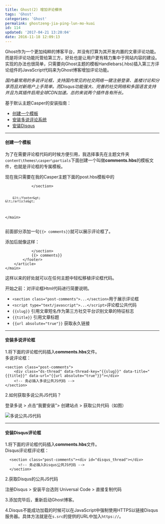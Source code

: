 ```yaml
---
title: Ghost(2) 增加评论模块
tags: 'Ghost'
categories: 'Ghost'
permalink: ghostzeng-jia-ping-lun-mo-kuai
id: 114
updated: '2017-04-21 13:20:04'
date: 2016-11-18 12:09:13
---
```


<p>Ghost作为一个更加纯粹的博客平台，并没有打算为其开发内置的文章评论功能。而是将评论功能托管给第三方，好处也是让用户更有精力集中于网站内容的建设。实现的办法也很简单，只需要向Ghost主题的模板Handlebars(.hbs)插入第三方评论组件的JavaScript代码来为Ghost博客增加评论功能。 </p>
<p><em>国内最常用的多说评论框，支持国内常见的社交网络一键注册登录、盖楼讨论和分享而且对新用户上手简单。而Disqus功能强大、完善的社交网络和多国语言支持并且为其插件启用全球CDN加速。总的来说两个插件各有所长。</em></p>
<p>基于默认主题Casper的安装指南：</p>
<ul>
<li><a href="index.html#comments.hbs">创建一个模板</a></li>
<li><a href="index.html#Duoshuo">安装多说评论系统</a></li>
<li><a href="index.html#Disqus">安装Disqus</a></li>
</ul>
<hr>
<h4 id="comments.hbs">创建一个模板</h4>
<p>为了在需要评论框代码的时候方便引用，我选择事先在主题文件夹<code>content\themes\casper\partials</code>下面创建一个叫做<strong>comments.hbs</strong>的模板文件，也就是评论框的专属模板。</p>
<p>现在我只需要在我的Casper主题下面的post.hbs模板中的</p>
<pre><code>            &lt;/section&gt;

        &lt;/footer&gt;
    &lt;/article&gt;
&lt;/main&gt;
</code></pre>
<p>前面部分添加一句<code>{{&gt; comments}}</code>就可以展示评论框了。</p>
<p>添加后就像这样：</p>
<pre><code>            &lt;/section&gt;
            {{&gt; comments}}
        &lt;/footer&gt;
    &lt;/article&gt;
&lt;/main&gt;
</code></pre>
<p>这样以来的好处就可以在任何主题中轻松移植评论框代码。</p>
<p>开始之前：对评论框Html代码进行简要说明。</p>
<ul>
<li><code>&lt;section class="post-comments"&gt;...&lt;/section&gt;</code>用于展示评论框</li>
<li><code>&lt;script type="text/javascript"&gt;...&lt;/script&gt;</code>评论框公共代码</li>
<li><code>{{slug}}</code> 引用文章短名作为第三方社交平台识别文章的特征标志</li>
<li><code>{{title}}</code> 引用文章标题</li>
<li><code>{{url absolute="true"}}</code> 获取永久链接</li>
</ul>
<hr>
<h4 id="Duoshuo">安装多说评论框</h4>
<p>1.将下面的评论框代码插入<strong>comments.hbs</strong>文件。 <br>
多说评论框：</p>
<pre><code>&lt;section class="post-comments"&gt;
    &lt;div class="ds-thread" data-thread-key="{{slug}}" data-title="{{title}}" data-url="{{url absolute="true"}}"&gt;&lt;/div&gt;
    &lt;!-- 务必插入多说公共JS代码 --&gt;
&lt;/section&gt;
</code></pre>
<p>2.如何获取多说公共JS代码？</p>
<p>登录多说 &gt; 点击“我要安装”&gt; 创建站点 &gt; 获取公共代码（如图）</p>
<p><img src="https://www.binarization.com/content/images/2015/02/duoshuo-javascript.PNG" alt="多说公共JS代码"></p>
<hr>
<h4 id="Disqus">安装Disqus评论框</h4>
<p>1.将下面的评论框代码插入<strong>comments.hbs</strong>文件。 <br>
Disqus评论框评论框：</p>
<pre><code>  &lt;section class="post-comments"&gt;&lt;div id="disqus_thread"&gt;&lt;/div&gt;
      &lt;!-- 务必插入Disqus公共JS代码 --&gt;
  &lt;/section&gt;
</code></pre>
<p>2.获取Disqus的公共JS代码</p>
<p>注册Disqus &gt; 安装平台选则 Universal Code &gt; 直接复制代码</p>
<p>3.添加完毕后，重新启动Ghost博客。</p>
<p>4.Disqus不能成功加载的时候可以在JavaScript中强制使用HTTPS以链接Disqus服务器。具体方法就是在<code>s.src</code>的提供的URL中加入<code>https://</code>。 </p>
